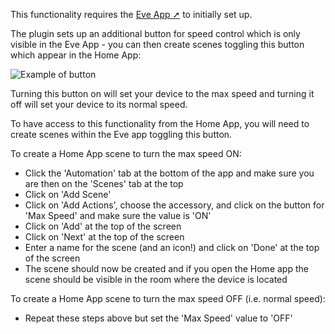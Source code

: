 This functionality requires the [Eve App ➚](https://www.evehome.com/en/eve-app) to initially set up.

The plugin sets up an additional button for speed control which is only visible in the Eve App - you can then create scenes toggling this button which appear in the Home App:

![Example of button](https://user-images.githubusercontent.com/43026681/126310593-987cff3a-5847-4d98-9cc7-51b61f0ceb3b.jpeg)

Turning this button on will set your device to the max speed and turning it off will set your device to its normal speed.

To have access to this functionality from the Home App, you will need to create scenes within the Eve app toggling this button.

To create a Home App scene to turn the max speed ON:

* Click the 'Automation' tab at the bottom of the app and make sure you are then on the 'Scenes' tab at the top
* Click on 'Add Scene'
* Click on 'Add Actions', choose the accessory, and click on the button for 'Max Speed' and make sure the value is 'ON'
* Click on 'Add' at the top of the screen
* Click on 'Next' at the top of the screen
* Enter a name for the scene (and an icon!) and click on 'Done' at the top of the screen
* The scene should now be created and if you open the Home app the scene should be visible in the room where the device is located

To create a Home App scene to turn the max speed OFF (i.e. normal speed):

* Repeat these steps above but set the 'Max Speed' value to 'OFF'